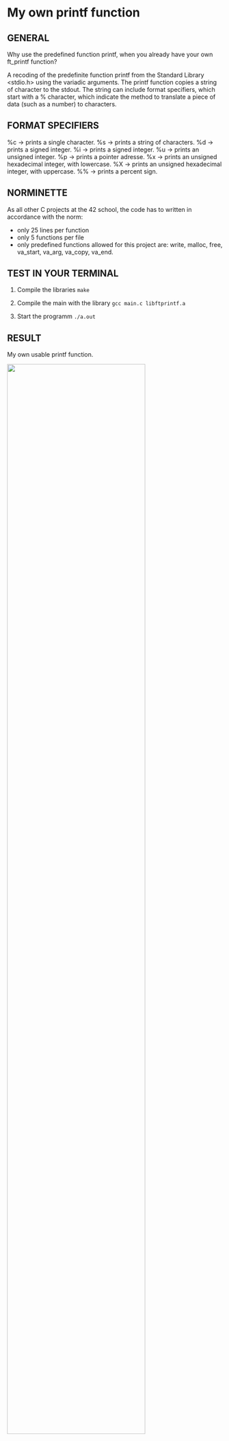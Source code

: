 # My own printf function
## GENERAL
Why use the predefined function printf, when you already have your own ft_printf function?

A recoding of the predefinite function printf from the Standard Library <stdio.h> using the variadic arguments. The printf function copies a string of character to the stdout. The string can include format specifiers, which start with a % character, which indicate the method to translate a piece of data (such as a number) to characters.

## FORMAT SPECIFIERS
%c -> prints a single character.
%s -> prints a string of characters.
%d -> prints a signed integer.
%i -> prints a signed integer.
%u -> prints an unsigned integer.
%p -> prints a pointer adresse.
%x -> prints an unsigned hexadecimal integer, with lowercase.
%X -> prints an unsigned hexadecimal integer, with uppercase.
%% -> prints a percent sign.

## NORMINETTE
As all other C projects at the 42 school, the code has to written in accordance with the norm:
- only 25 lines per function
- only 5 functions per file
- only predefined functions allowed for this project are: write, malloc, free, va_start, va_arg, va_copy, va_end.

## TEST IN YOUR TERMINAL
1. Compile the libraries
```make```

2. Compile the main with the library
```gcc main.c libftprintf.a```

3. Start the programm
```./a.out``` 

## RESULT
My own usable printf function.

<img src="https://github.com/42elenz/printf/blob/main/printf_evl.png" width=80%>
